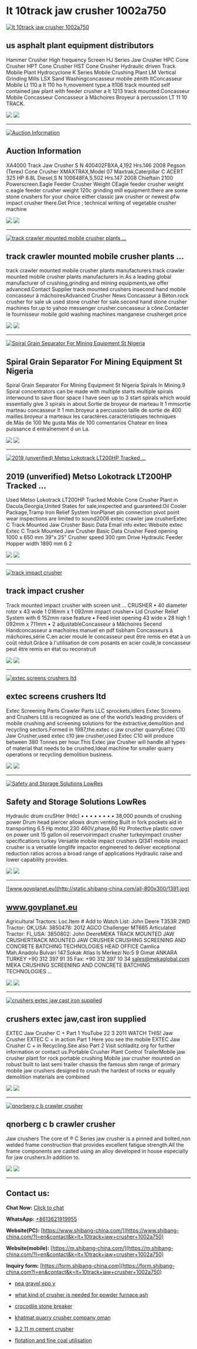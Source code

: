 # lt 10track jaw crusher 1002a750

<a href="https://swt.shibang-china.com/?l=en&img&k=lt+10track+jaw+crusher+1002a750" target="_blank">![lt 10track jaw crusher 1002a750](http://static.shibang-china.com/all-800x300/201.jpg)</a>

## us asphalt plant equipment distributors
Hammer Crusher High frequency Screen HJ Series Jaw Crusher HPC Cone Crusher HPT Cone Crusher HST Cone Crusher Hydraulic driven Track Mobile Plant Hydrocyclone K Series Mobile Crushing Plant LM Vertical Grinding Mills LSX Sand Washingconcasseur mobile z&#233;nith ltConcasseur Mobile Lt 110.a lt 110 ho h,movement type.a lt106 track mounted self contained jaw plant with feeder crusher a lt 1213 track mounted.Concasseur Mobile Concasseur Concasseur &#224; M&#226;choires Broyeur &#224; percussion LT 11 10 TRACK.


<a href="https://whatsapp.shibangsoft.com/WhatsApp.php" target="_blank" title="WhatsApp">![](http://static.shibang-china.com/icon/whatsapp.png)</a> <a href="https://swt.shibang-china.com/?l=en&icon&k=lt+10track+jaw+crusher+1002a750" target="_blank">![](http://static.shibang-china.com/icon/chat-en.png)</a>

---

<a href="https://swt.shibang-china.com/?l=en&img&k=lt+10track+jaw+crusher+1002a750" target="_blank">![Auction Information](http://static.shibang-china.com/all-800x300/398.jpg)</a>

## Auction Information
XA4000 Track Jaw Crusher S N 400402FBXA,4,192 Hrs.146 2008 Pegson (Terex) Cone Crusher XMAXTRAX,Model 07 Maxtrak,Caterpillar C ACERT 325 HP 8.8L Diesel,S N 100648FA,5,502 Hrs.147 2008 Chieftain 2100 Powerscreen.Eagle Feeder Crusher Weight CEagle feeder crusher weight c.eagle feeder crusher weight 120c grinding mill equipment.there are some stone crushers for your choice either classic jaw crusher or newest pfw impact crusher there.Get Price ; technical writing of vegetable crusher machine


<a href="https://whatsapp.shibangsoft.com/WhatsApp.php" target="_blank" title="WhatsApp">![](http://static.shibang-china.com/icon/whatsapp.png)</a> <a href="https://swt.shibang-china.com/?l=en&icon&k=lt+10track+jaw+crusher+1002a750" target="_blank">![](http://static.shibang-china.com/icon/chat-en.png)</a>

---

<a href="https://swt.shibang-china.com/?l=en&img&k=lt+10track+jaw+crusher+1002a750" target="_blank">![track crawler mounted mobile crusher plants …](http://static.shibang-china.com/all-800x300/240.jpg)</a>

## track crawler mounted mobile crusher plants …
track crawler mounted mobile crusher plants manufacturers.track crawler mounted mobile crusher plants manufacturers in.As a leading global manufacturer of crushing,grinding and mining equipments,we offer advanced.Contact Supplier track mounted crushers insecond hand mobile concasseur &#224; m&#226;choiresAdvanced Crusher News Concasseur &#224; B&#233;ton.rock crusher for sale uk used stone crusher for sale.second hand stone crusher machines for.up to yahoo messenger crusher.concasseur &#224; c&#244;ne.Contacter le fournisseur mobile gold washing machines manganese crusherget price


<a href="https://whatsapp.shibangsoft.com/WhatsApp.php" target="_blank" title="WhatsApp">![](http://static.shibang-china.com/icon/whatsapp.png)</a> <a href="https://swt.shibang-china.com/?l=en&icon&k=lt+10track+jaw+crusher+1002a750" target="_blank">![](http://static.shibang-china.com/icon/chat-en.png)</a>

---

<a href="https://swt.shibang-china.com/?l=en&img&k=lt+10track+jaw+crusher+1002a750" target="_blank">![Spiral Grain Separator For Mining Equipment St Nigeria](http://static.shibang-china.com/all-800x300/286.jpg)</a>

## Spiral Grain Separator For Mining Equipment St Nigeria
Spiral Grain Separator For Mining Equipment St Nigeria Spirals In Mining.9 Spiral concentrators can be made with multiple starts multiple spirals interwound to save floor space I have seen up to 3 start spirals which would essentially give 3 spirals in about.Sortie de broyeur de marteau lt 1 mmsortie marteau concasseur lt 1 mm.broyeur a percussion taille de sortie de 400 mailles.broyeur a marteaux les caract&#232;res.caract&#233;ristiques techniques de.M&#225;s de 100 Me gusta M&#225;s de 100 comentarios Chatear en l&#237;nea puissance d entra&#238;nement d un La.


<a href="https://whatsapp.shibangsoft.com/WhatsApp.php" target="_blank" title="WhatsApp">![](http://static.shibang-china.com/icon/whatsapp.png)</a> <a href="https://swt.shibang-china.com/?l=en&icon&k=lt+10track+jaw+crusher+1002a750" target="_blank">![](http://static.shibang-china.com/icon/chat-en.png)</a>

---

<a href="https://swt.shibang-china.com/?l=en&img&k=lt+10track+jaw+crusher+1002a750" target="_blank">![2019 (unverified) Metso Lokotrack LT200HP Tracked …](http://static.shibang-china.com/all-800x300/125.jpg)</a>

## 2019 (unverified) Metso Lokotrack LT200HP Tracked …
Used Metso Lokotrack LT200HP Tracked Mobile Cone Crusher Plant in Dacula,Georgia,United States for sale,inspected and guaranteed.Oil Cooler Package,Tramp Iron Relief System IronPlanet pin connection pivot point wear inspections are limited to sound2006 extec crawler jaw crusherExtec C Track Mounted Jaw Crusher Basic Data Email info extec Website extec Extec C Track Mounted Jaw Crusher Basic Data Crusher Feed opening 1000 x 650 mm 39&quot;x 25&quot; Crusher speed 300 rpm Drive Hydraulic Feeder Hopper width 1890 mm 6 2


<a href="https://whatsapp.shibangsoft.com/WhatsApp.php" target="_blank" title="WhatsApp">![](http://static.shibang-china.com/icon/whatsapp.png)</a> <a href="https://swt.shibang-china.com/?l=en&icon&k=lt+10track+jaw+crusher+1002a750" target="_blank">![](http://static.shibang-china.com/icon/chat-en.png)</a>

---

<a href="https://swt.shibang-china.com/?l=en&img&k=lt+10track+jaw+crusher+1002a750" target="_blank">![track impact crusher](http://static.shibang-china.com/all-800x300/50.jpg)</a>

## track impact crusher
Track mounted impact crusher with screen unit … CRUSHER • 40 diameter rotor x 43 wide 1 016mm x 1 092mm impact crusher• Lid Crusher Relief System with 6 152mm raise feature • Feed inlet opening 43 wide x 28 high 1 092mm x 711mm • 2 adjustableConcasseur &#224; M&#226;choires Secend Handconcasseur a machoires manuel en pdf tisbham Concasseurs &#224; m&#226;choires,s&#233;rie C.en acier moul&#233; le concasseur peut &#234;tre remis en &#233;tat &#224; un co&#251;t r&#233;duit.Gr&#226;ce &#224; l'utilisation de com posants en acier coul&#233;,le concasseur peut &#234;tre remis en &#233;tat ou reconstruit


<a href="https://whatsapp.shibangsoft.com/WhatsApp.php" target="_blank" title="WhatsApp">![](http://static.shibang-china.com/icon/whatsapp.png)</a> <a href="https://swt.shibang-china.com/?l=en&icon&k=lt+10track+jaw+crusher+1002a750" target="_blank">![](http://static.shibang-china.com/icon/chat-en.png)</a>

---

<a href="https://swt.shibang-china.com/?l=en&img&k=lt+10track+jaw+crusher+1002a750" target="_blank">![extec screens crushers ltd](http://static.shibang-china.com/all-800x300/269.jpg)</a>

## extec screens crushers ltd
Extec Screening Parts Crawler Parts LLC sprockets,idlers Extec Screens and Crushers Ltd.is recognized as one of the world’s leading providers of mobile crushing and screening solutions for the extractive,demolition and recycling sectors.Formed in 1987,the.extec c jaw crusher quarryExtec C10 Jaw Crusher,used extec c10 jaw crusher,used Extec C10 will produce between 380 Tonnes per hour.This Extec jaw Crusher will handle all types of material that needs to be crushed,Ideal machine for smaller quarry operations or recycling demolition business.


<a href="https://whatsapp.shibangsoft.com/WhatsApp.php" target="_blank" title="WhatsApp">![](http://static.shibang-china.com/icon/whatsapp.png)</a> <a href="https://swt.shibang-china.com/?l=en&icon&k=lt+10track+jaw+crusher+1002a750" target="_blank">![](http://static.shibang-china.com/icon/chat-en.png)</a>

---

<a href="https://swt.shibang-china.com/?l=en&img&k=lt+10track+jaw+crusher+1002a750" target="_blank">![Safety and Storage Solutions LowRes](http://static.shibang-china.com/all-800x300/869.jpg)</a>

## Safety and Storage Solutions LowRes
Hydraulic drum cruSHer (Hdc) • • • • • • • • 38,000 pounds of crushing power Drum head piercer allows drum venting Built in fork pockets aid in transporting 6.5 Hp motor,230 460V,phase,60 Hz Protective plastic cover on power unit 15 gallon oil reservoirimpact crusher turkeyimpact crusher specifications turkey Versatile mobile impact crushers QI341 mobile impact crusher is a versatile longlife impactor engineered to deliver exceptional reduction ratios across a broad range of applications Hydraulic raise and lower capability provides.


<a href="https://whatsapp.shibangsoft.com/WhatsApp.php" target="_blank" title="WhatsApp">![](http://static.shibang-china.com/icon/whatsapp.png)</a> <a href="https://swt.shibang-china.com/?l=en&icon&k=lt+10track+jaw+crusher+1002a750" target="_blank">![](http://static.shibang-china.com/icon/chat-en.png)</a>

---

<a href="https://swt.shibang-china.com/?l=en&img&k=lt+10track+jaw+crusher+1002a750" target="_blank">![www.govplanet.eu](http://static.shibang-china.com/all-800x300/1391.jpg)</a>

## www.govplanet.eu
Agricultural Tractors: Loc.Item # Add to Watch List: John Deere T353R 2WD Tractor: OK,USA: 3850478: 2012 AGCO Challenger MT665 Articulated Tractor: FL,USA: 3850802: John DeereMEKA TRACK MOUNTED JAW CRUSHERTRACK MOUNTED JAW CRUSHER CRUSHING SCREENING AND CONCRETE BATCHING TECHNOLOGIES HEAD OFFICE Camlica Mah.Anadolu Bulvari 147.Sokak Atlas Is Merkezi No:5 9 Gimat ANKARA TURKEY +90 312 397 91 35 Fax: +90 312 397 10 34 sales@mekaglobal.com MEKA CRUSHING SCREENING AND CONCRETE BATCHING TECHNOLOGIES …


<a href="https://whatsapp.shibangsoft.com/WhatsApp.php" target="_blank" title="WhatsApp">![](http://static.shibang-china.com/icon/whatsapp.png)</a> <a href="https://swt.shibang-china.com/?l=en&icon&k=lt+10track+jaw+crusher+1002a750" target="_blank">![](http://static.shibang-china.com/icon/chat-en.png)</a>

---

<a href="https://swt.shibang-china.com/?l=en&img&k=lt+10track+jaw+crusher+1002a750" target="_blank">![crushers extec jaw,cast iron supplied](http://static.shibang-china.com/all-800x300/187.jpg)</a>

## crushers extec jaw,cast iron supplied
EXTEC Jaw Crusher C + Part 1 YouTube 22 3 2011 WATCH THIS! Jaw Crusher EXTEC C + in action Part 1 Here you see the mobile EXTEC Jaw Crusher C + in Recycling.See also Part 2 Visit schladitz.org for further information or contact us.Portable Crusher Plant Control TrailerMobile jaw crusher plant for rock portable crushing Mobile jaw crusher mounted on robust built to last semi trailer chassis the famous sbm range of primary mobile jaw crushers designed to crush the hardest of rocks or equally demolition materials are combined


<a href="https://whatsapp.shibangsoft.com/WhatsApp.php" target="_blank" title="WhatsApp">![](http://static.shibang-china.com/icon/whatsapp.png)</a> <a href="https://swt.shibang-china.com/?l=en&icon&k=lt+10track+jaw+crusher+1002a750" target="_blank">![](http://static.shibang-china.com/icon/chat-en.png)</a>

---

<a href="https://swt.shibang-china.com/?l=en&img&k=lt+10track+jaw+crusher+1002a750" target="_blank">![qnorberg c b crawler crusher](http://static.shibang-china.com/all-800x300/426.jpg)</a>

## qnorberg c b crawler crusher
Jaw crushers The core of &#174; C Series jaw crusher is a pinned and bolted,non welded frame construction that provides excellent fatigue strength.All the frame components are casted using an alloy developed in house especially for jaw crushers.In addition to.

<a href="https://whatsapp.shibangsoft.com/WhatsApp.php" target="_blank" title="WhatsApp">![](http://static.shibang-china.com/icon/whatsapp.png)</a> <a href="https://swt.shibang-china.com/?l=en&icon&k=lt+10track+jaw+crusher+1002a750" target="_blank">![](http://static.shibang-china.com/icon/chat-en.png)</a>

---
## Contact us:

**Chat Now:** [Click to chat](https://swt.shibang-china.com?l=en&contact&k=lt+10track+jaw+crusher+1002a750)

**WhatsApp:**  [+8613621919955](https://whatsapp.shibangsoft.com/WhatsApp.php)

**Website(PC):** [https://www.shibang-china.com/](https://www.shibang-china.com/?l=en&contact&k=lt+10track+jaw+crusher+1002a750)

**Website(mobile):** [https://m.shibang-china.com/](https://m.shibang-china.com/?l=en&contact&k=lt+10track+jaw+crusher+1002a750)

**Inquiry form:** [https://form.shibang-china.com](https://form.shibang-china.com?l=en&contact&k=lt+10track+jaw+crusher+1002a750)

* [pea gravel epo y](../151/pea%20gravel%20epo%20y.md)

* [what kind of crusher is needed for powder furnace ash](../157/what%20kind%20of%20crusher%20is%20needed%20for%20powder%20furnace%20ash.md)

* [crocodile stone breaker](../154/crocodile%20stone%20breaker.md)

* [khatmat quarry crusher company oman](../159/khatmat%20quarry%20crusher%20company%20oman.md)

* [3.2 11 m cement crusher](../154/3.2%2011%20m%20cement%20crusher.md)

* [flotation and fine coal utilisation](../157/flotation%20and%20fine%20coal%20utilisation.md)